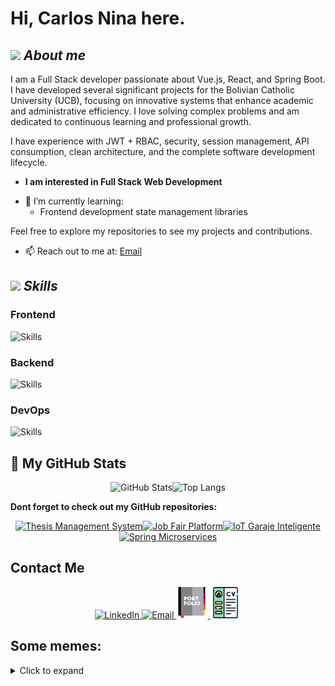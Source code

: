 # Hi, Carlos Nina here.

## <img src="https://media.giphy.com/media/ObNTw8Uzwy6KQ/giphy.gif" width="30px">&nbsp;**_About me_**

I am a Full Stack developer passionate about Vue.js, React, and Spring Boot. I have developed several significant projects for the Bolivian Catholic University (UCB), focusing on innovative systems that enhance academic and administrative efficiency. I love solving complex problems and am dedicated to continuous learning and professional growth.

I have experience with JWT + RBAC, security, session management, API consumption, clean architecture, and the complete software development lifecycle.

- **I am interested in Full Stack Web Development**

* 🌱 I’m currently learning:
  - Frontend development state management libraries

Feel free to explore my repositories to see my projects and contributions.

- 📫 Reach out to me at: <a href="mailto:cninareynaga@gmail.com">Email</a>

## <img src="https://media.giphy.com/media/fvT2uzkzsSWmmkvl1F/giphy.gif" width="30px">&nbsp;**_Skills_**

### Frontend

<p>
  <img src="https://skillicons.dev/icons?i=react,vue,nextjs,typescript,tailwind" alt="Skills" />
</p>

### Backend

<p>
  <img src="https://skillicons.dev/icons?i=spring,java,postgresql,mysql,express" alt="Skills" />
</p>

### DevOps

<p>
  <img src="https://skillicons.dev/icons?i=docker,jenkins,vercel" alt="Skills" />
</p>

## 👀 My GitHub Stats

<div align="center" style="display: flex; flex-direction: row; flex-wrap: wrap; justify-content: center;">
  <img src="https://github-readme-streak-stats.herokuapp.com/?user=CarlosFULLHD&theme=dark" alt="GitHub Stats" />
  <img src="https://github-readme-stats.vercel.app/api/top-langs/?username=CarlosFULLHD&layout=compact&theme=dark" alt="Top Langs" />
</div>

**Dont forget to check out my GitHub repositories:**

<div align="center">
  <p style="display: flex; flex-direction: row; flex-wrap: wrap; justify-content: center;">
    <a href="https://github.com/CarlosFULLHD/thesis_management_system">
      <img src="https://github-readme-stats.vercel.app/api/pin/?username=CarlosFULLHD&repo=thesis_management_system&theme=dark" alt="Thesis Management System" />
    </a>
    <a href="https://github.com/CarlosFULLHD/JobFairPlatform">
      <img src="https://github-readme-stats.vercel.app/api/pin/?username=CarlosFULLHD&repo=JobFairPlatform&theme=dark" alt="Job Fair Platform" />
    </a>
    <a href="https://github.com/CarlosFULLHD/iot_garaje_inteligente">
      <img src="https://github-readme-stats.vercel.app/api/pin/?username=CarlosFULLHD&repo=iot_garaje_inteligente&theme=dark" alt="IoT Garaje Inteligente" />
    </a>
    <a href="https://github.com/CarlosFULLHD/spring-microservices">
      <img src="https://github-readme-stats.vercel.app/api/pin/?username=CarlosFULLHD&repo=spring-microservices&theme=dark" alt="Spring Microservices" />
    </a>
  </p>
</div>

## Contact Me

<div align="center">
  <a href="https://www.linkedin.com/in/carlos-nina-reynaga-a67732228/" target="_blank">
    <img src="https://skillicons.dev/icons?i=linkedin" alt="LinkedIn" />
  </a>
  <a href="mailto:cninareynaga@gmail.com" target="_blank">
    <img src="https://skillicons.dev/icons?i=gmail" alt="Email" />
  </a>
    <a href="https://carlitosnina.com/" target="_blank">
    <img src="imgs/portfolio.png" width="50" alt="Portfolio" />
  </a>
    <a href="linkcv" target="_blank">
    <img src="imgs/cv.png" width="50" alt="Email" />
  </a>
</div>

## Some memes:

<details>
  <summary>Click to expand</summary>

<div align="center">
                <img src="imgs/capi.webp" alt="Project 1" width="300px" />
                <img src="imgs/1.jpg" alt="Project 2" width="300px" />
                <img src="imgs/5.png" alt="Project 2" width="300px" />
                <img src="imgs/3.jpg" alt="Project 2" width="300px" />
                <img src="imgs/4.webp" alt="Project 2" width="300px" />
                <img src="imgs/2.jpg" alt="Project 2" width="300px" />
</div>

</details>
